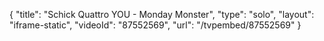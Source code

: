 {
    "title": "Schick Quattro YOU - Monday Monster",
    "type": "solo",
    "layout": "iframe-static",
    "videoId": "87552569",
    "url": "\/tvpembed\/87552569"
}